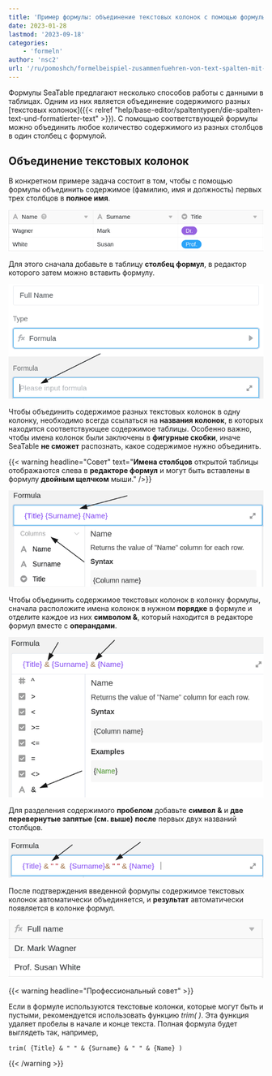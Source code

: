```yaml
---
title: 'Пример формулы: объединение текстовых колонок с помощью формулы'
date: 2023-01-28
lastmod: '2023-09-18'
categories:
    - 'formeln'
author: 'nsc2'
url: '/ru/pomoshch/formelbeispiel-zusammenfuehren-von-text-spalten-mit-hilfe-einer-formel'
---
```


Формулы SeaTable предлагают несколько способов работы с данными в таблицах. Одним из них является объединение содержимого разных [текстовых колонок]({{< relref "help/base-editor/spaltentypen/die-spalten-text-und-formatierter-text" >}}). С помощью соответствующей формулы можно объединить любое количество содержимого из разных столбцов в один столбец с формулой.

## Объединение текстовых колонок

В конкретном примере задача состоит в том, чтобы с помощью формулы объединить содержимое (фамилию, имя и должность) первых трех столбцов в **полное имя**.

![Пример таблицы для объединения различного содержимого в один столбец формул](images/example-table-zusammenfuehren-von-inhalten-mit-Formel.png)

Для этого сначала добавьте в таблицу **столбец формул**, в редактор которого затем можно вставить формулу.

![Добавление формулы в предназначенное для этого текстовое поле](images/insert-formular-example-1.png)

Чтобы объединить содержимое разных текстовых колонок в одну колонку, необходимо всегда ссылаться на **названия колонок**, в которых находится соответствующее содержимое таблицы. Особенно важно, чтобы имена колонок были заключены в **фигурные скобки**, иначе SeaTable **не сможет** распознать, какое содержимое нужно объединить.

{{< warning  headline="Совет"  text="**Имена столбцов** открытой таблицы отображаются слева в **редакторе формул** и могут быть вставлены в формулу **двойным щелчком** мыши." />}}

![Когда вы ссылаетесь на имена столбцов в своих таблицах, всегда заключайте их в фигурные скобки](images/verweis-auf-spaltennamen-in-formel-beispiel-2.png)

Чтобы объединить содержимое текстовых колонок в колонку формулы, сначала расположите имена колонок в нужном **порядке** в формуле и отделите каждое из них **символом &**, который находится в редакторе формул вместе с **операндами**.

![Расположите имена различных столбцов в нужном порядке в формуле и разделите их символом &](images/insert-symbols.png)

Для разделения содержимого **пробелом** добавьте **символ &** и **две перевернутые запятые (см. выше)** **после** первых двух названий столбцов.

![Добавление дополнительного символа & и двух перевернутых запятых после первых двух имен столбцов](images/insert-and-22-22-to-the-formular.png)

После подтверждения введенной формулы содержимое текстовых колонок автоматически объединяется, и **результат** автоматически появляется в колонке формул.

![столбец Формула после подтверждения введенной формулы.](images/table-example-2-after-formular.png)

{{< warning  headline="Профессиональный совет" >}}

Если в формуле используются текстовые колонки, которые могут быть и пустыми, рекомендуется использовать функцию _trim( )_. Эта функция удаляет пробелы в начале и конце текста. Полная формула будет выглядеть так, например,

```
trim( {Title} & " " & {Surname} & " " & {Name} )
```

{{< /warning >}}
